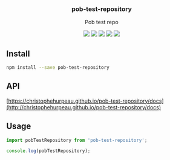 <h3 align="center">
  pob-test-repository
</h3>

<p align="center">
  Pob test repo
</p>

<p align="center">
  <a href="https://npmjs.org/package/pob-test-repository"><img src="https://img.shields.io/npm/v/pob-test-repository.svg?style=flat-square"></a>
  <a href="https://npmjs.org/package/pob-test-repository"><img src="https://img.shields.io/npm/dw/pob-test-repository.svg?style=flat-square"></a>
  <a href="https://npmjs.org/package/pob-test-repository"><img src="https://img.shields.io/node/v/pob-test-repository.svg?style=flat-square"></a>
  <a href="https://npmjs.org/package/pob-test-repository"><img src="https://img.shields.io/npm/types/pob-test-repository.svg?style=flat-square"></a>
  <a href="https://christophehurpeau.github.io/pob-test-repository/"><img src="https://img.shields.io/website.svg?down_color=lightgrey&down_message=offline&up_color=blue&up_message=online&url=https%3A%2F%2Fchristophehurpeau.github.io%2Fpob-test-repository%2F?style=flat-square"></a>
</p>

## Install

```bash
npm install --save pob-test-repository
```

## API

[https://christophehurpeau.github.io/pob-test-repository/docs](http://christophehurpeau.github.io/pob-test-repository/docs)

## Usage

```js
import pobTestRepository from 'pob-test-repository';

console.log(pobTestRepository);
```
